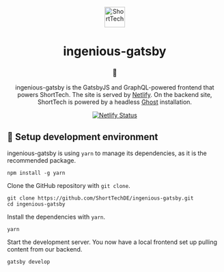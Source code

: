 <p align="center">
  <a href="https://shorttech.de">
    <img alt="ShortTech" src="https://shorttech.de/assets/img/branding/color.svg" width="48" />
  </a>
</p>
<h1 align="center">
  ingenious-gatsby
</h1>

<h3 align="center">
  👾
</h3>

<p align="center">
  ingenious-gatsby is the GatsbyJS and GraphQL-powered frontend that powers ShortTech. The site is served by <a href="https://netlify.com">Netlify</a>. On the backend site, ShortTech is powered by a headless <a href="https://ghost.org">Ghost</a> installation.
</p>
<p align="center">
  <a href="https://app.netlify.com/sites/shorttech/deploys">
    <img src="https://api.netlify.com/api/v1/badges/9882de2b-16a4-408b-94de-a354c2cd91e7/deploy-status" alt="Netlify Status" />
  </a>
</p>

## 🚀 Setup development environment
ingenious-gatsby is using `yarn` to manage its dependencies, as it is the recommended package. 
```
npm install -g yarn
````

Clone the GitHub repository with `git clone`.
```
git clone https://github.com/ShortTechDE/ingenious-gatsby.git
cd ingenious-gatsby
```

Install the dependencies with `yarn`.
```
yarn
```

Start the development server. You now have a local frontend set up pulling content from our backend.
```
gatsby develop
```
